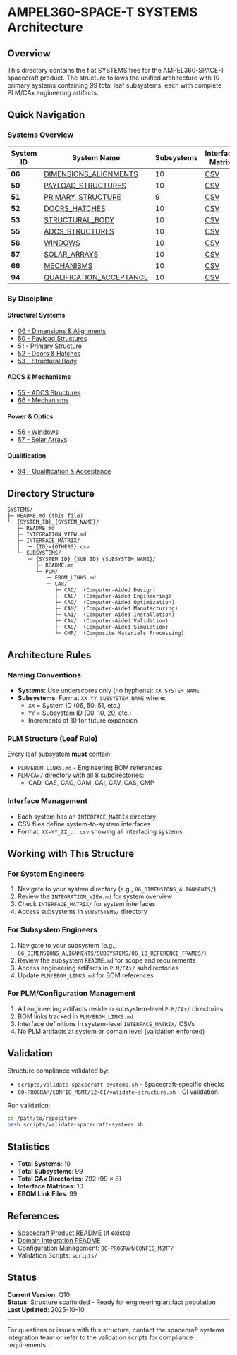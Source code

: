# AMPEL360-SPACE-T SYSTEMS Architecture

## Overview

This directory contains the flat SYSTEMS tree for the AMPEL360-SPACE-T spacecraft product. The structure follows the unified architecture with 10 primary systems containing 99 total leaf subsystems, each with complete PLM/CAx engineering artifacts.

## Quick Navigation

### Systems Overview

| System ID | System Name | Subsystems | Interface Matrix |
|-----------|-------------|------------|------------------|
| **06** | [DIMENSIONS_ALIGNMENTS](./06_DIMENSIONS_ALIGNMENTS/) | 10 | [CSV](./06_DIMENSIONS_ALIGNMENTS/INTERFACE_MATRIX/06↔51_53_55_57_66_94.csv) |
| **50** | [PAYLOAD_STRUCTURES](./50_PAYLOAD_STRUCTURES/) | 10 | [CSV](./50_PAYLOAD_STRUCTURES/INTERFACE_MATRIX/50↔06_51_53_57_66_94.csv) |
| **51** | [PRIMARY_STRUCTURE](./51_PRIMARY_STRUCTURE/) | 9 | [CSV](./51_PRIMARY_STRUCTURE/INTERFACE_MATRIX/51↔06_50_53_57_66_94.csv) |
| **52** | [DOORS_HATCHES](./52_DOORS_HATCHES/) | 10 | [CSV](./52_DOORS_HATCHES/INTERFACE_MATRIX/52↔50_53_66_94.csv) |
| **53** | [STRUCTURAL_BODY](./53_STRUCTURAL_BODY/) | 10 | [CSV](./53_STRUCTURAL_BODY/INTERFACE_MATRIX/53↔06_50_52_55_57_66_94.csv) |
| **55** | [ADCS_STRUCTURES](./55_ADCS_STRUCTURES/) | 10 | [CSV](./55_ADCS_STRUCTURES/INTERFACE_MATRIX/55↔06_53_57_66_94.csv) |
| **56** | [WINDOWS](./56_WINDOWS/) | 10 | [CSV](./56_WINDOWS/INTERFACE_MATRIX/56↔50_53_55_66_94.csv) |
| **57** | [SOLAR_ARRAYS](./57_SOLAR_ARRAYS/) | 10 | [CSV](./57_SOLAR_ARRAYS/INTERFACE_MATRIX/57↔51_53_55_66_94.csv) |
| **66** | [MECHANISMS](./66_MECHANISMS/) | 10 | [CSV](./66_MECHANISMS/INTERFACE_MATRIX/66↔50_52_53_55_57_94.csv) |
| **94** | [QUALIFICATION_ACCEPTANCE](./94_QUALIFICATION_ACCEPTANCE/) | 10 | [CSV](./94_QUALIFICATION_ACCEPTANCE/INTERFACE_MATRIX/94↔06_50_51_52_53_55_56_57_66.csv) |

### By Discipline

#### Structural Systems
- [06 - Dimensions & Alignments](./06_DIMENSIONS_ALIGNMENTS/)
- [50 - Payload Structures](./50_PAYLOAD_STRUCTURES/)
- [51 - Primary Structure](./51_PRIMARY_STRUCTURE/)
- [52 - Doors & Hatches](./52_DOORS_HATCHES/)
- [53 - Structural Body](./53_STRUCTURAL_BODY/)

#### ADCS & Mechanisms
- [55 - ADCS Structures](./55_ADCS_STRUCTURES/)
- [66 - Mechanisms](./66_MECHANISMS/)

#### Power & Optics
- [56 - Windows](./56_WINDOWS/)
- [57 - Solar Arrays](./57_SOLAR_ARRAYS/)

#### Qualification
- [94 - Qualification & Acceptance](./94_QUALIFICATION_ACCEPTANCE/)

## Directory Structure

```
SYSTEMS/
├─ README.md (this file)
└─ {SYSTEM_ID}_{SYSTEM_NAME}/
   ├─ README.md
   ├─ INTEGRATION_VIEW.md
   ├─ INTERFACE_MATRIX/
   │  └─ {ID}↔{OTHERS}.csv
   └─ SUBSYSTEMS/
      └─ {SYSTEM_ID}_{SUB_ID}_{SUBSYSTEM_NAME}/
         ├─ README.md
         └─ PLM/
            ├─ EBOM_LINKS.md
            └─ CAx/
               ├─ CAD/  (Computer-Aided Design)
               ├─ CAE/  (Computer-Aided Engineering)
               ├─ CAO/  (Computer-Aided Optimization)
               ├─ CAM/  (Computer-Aided Manufacturing)
               ├─ CAI/  (Computer-Aided Installation)
               ├─ CAV/  (Computer-Aided Validation)
               ├─ CAS/  (Computer-Aided Simulation)
               └─ CMP/  (Composite Materials Processing)
```

## Architecture Rules

### Naming Conventions
- **Systems**: Use underscores only (no hyphens): `XX_SYSTEM_NAME`
- **Subsystems**: Format `XX_YY_SUBSYSTEM_NAME` where:
  - `XX` = System ID (06, 50, 51, etc.)
  - `YY` = Subsystem ID (00, 10, 20, etc.)
  - Increments of 10 for future expansion

### PLM Structure (Leaf Rule)
Every leaf subsystem **must** contain:
- `PLM/EBOM_LINKS.md` - Engineering BOM references
- `PLM/CAx/` directory with all 8 subdirectories:
  - CAD, CAE, CAO, CAM, CAI, CAV, CAS, CMP

### Interface Management
- Each system has an `INTERFACE_MATRIX` directory
- CSV files define system-to-system interfaces
- Format: `XX↔YY_ZZ_...csv` showing all interfacing systems

## Working with This Structure

### For System Engineers
1. Navigate to your system directory (e.g., `06_DIMENSIONS_ALIGNMENTS/`)
2. Review the `INTEGRATION_VIEW.md` for system overview
3. Check `INTERFACE_MATRIX/` for system interfaces
4. Access subsystems in `SUBSYSTEMS/` directory

### For Subsystem Engineers
1. Navigate to your subsystem (e.g., `06_DIMENSIONS_ALIGNMENTS/SUBSYSTEMS/06_10_REFERENCE_FRAMES/`)
2. Review the subsystem `README.md` for scope and requirements
3. Access engineering artifacts in `PLM/CAx/` subdirectories
4. Update `PLM/EBOM_LINKS.md` for BOM references

### For PLM/Configuration Management
1. All engineering artifacts reside in subsystem-level `PLM/CAx/` directories
2. BOM links tracked in `PLM/EBOM_LINKS.md`
3. Interface definitions in system-level `INTERFACE_MATRIX/` CSVs
4. No PLM artifacts at system or domain level (validation enforced)

## Validation

Structure compliance validated by:
- `scripts/validate-spacecraft-systems.sh` - Spacecraft-specific checks
- `00-PROGRAM/CONFIG_MGMT/12-CI/validate-structure.sh` - CI validation

Run validation:
```bash
cd /path/to/repository
bash scripts/validate-spacecraft-systems.sh
```

## Statistics

- **Total Systems**: 10
- **Total Subsystems**: 99
- **Total CAx Directories**: 792 (99 × 8)
- **Interface Matrices**: 10
- **EBOM Link Files**: 99

## References

- [Spacecraft Product README](../../README.md) (if exists)
- [Domain Integration README](../../../../../00-README.md)
- Configuration Management: `00-PROGRAM/CONFIG_MGMT/`
- Validation Scripts: `scripts/`

## Status

**Current Version**: Q10  
**Status**: Structure scaffolded - Ready for engineering artifact population  
**Last Updated**: 2025-10-10

---

For questions or issues with this structure, contact the spacecraft systems integration team or refer to the validation scripts for compliance requirements.
